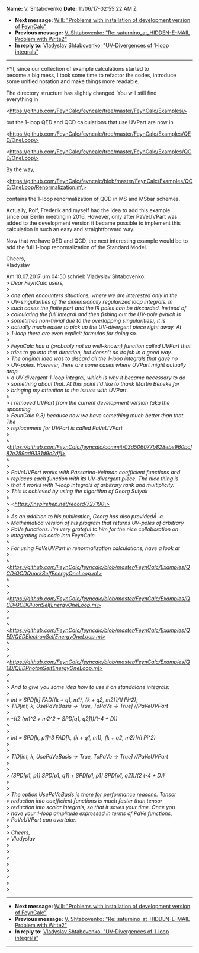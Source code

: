 **Name:** V. Shtabovenko
**Date:** 11/06/17-02:55:22 AM Z

  - **Next message:** [Will: "Problems with installation of development
    version of FeynCalc"](1343.html)
  - **Previous message:** [V. Shtabovenko: "Re: saturnino_at_HIDDEN-E-MAIL
    Problem with Write2"](1341.html)
  - **In reply to:** [Vladyslav Shtabovenko: "UV-Divergences of 1-loop
    integrals"](1287.html)

-----

FYI, since our collection of example calculations started to  
become a big mess, I took some time to refactor the codes, introduce  
some unified notation and make things more readable.  

The directory structure has slightly changed. You will still find  
everything in  

\<https://github.com/FeynCalc/feyncalc/tree/master/FeynCalc/Examples\>  

but the 1-loop QED and QCD calculations that use UVPart are now in  

\<https://github.com/FeynCalc/feyncalc/tree/master/FeynCalc/Examples/QED/OneLoop\>  

\<https://github.com/FeynCalc/feyncalc/tree/master/FeynCalc/Examples/QCD/OneLoop\>  

By the way,  

\<https://github.com/FeynCalc/feyncalc/blob/master/FeynCalc/Examples/QCD/OneLoop/Renormalization.m\>  

contains the 1-loop renormalization of QCD in MS and MSbar schemes.  

Actually, Rolf, Frederik and myself had the idea to add this example  
since our Berlin meeting in 2016. However, only after PaVeUVPart was  
added to the development version it became possible to implement this  
calculation in such an easy and straightforward way.  

Now that we have QED and QCD, the next interesting example would be to  
add the full 1-loop renormalization of the Standard Model.  

Cheers,  
Vladyslav  

Am 10.07.2017 um 04:50 schrieb Vladyslav Shtabovenko:  
*\> Dear FeynCalc users,*  
*\>*  
*\> one often encounters situations, where we are interested only in
the*  
*\> UV-singularities of the dimensionally regularized loop integrals.
In*  
*\> such cases the finite part and the IR poles can be discarded.
Instead of*  
*\> calculating the full integral and then fishing out the UV-pole
(which is*  
*\> sometimes non-trivial due to the overlapping singularities), it
is*  
*\> actually much easier to pick up the UV-divergent piece right away.
At*  
*\> 1-loop there are even explicit formulas for doing so.*  
*\>*  
*\> FeynCalc has a (probably not so well-known) function called UVPart
that*  
*\> tries to go into that direction, but doesn't do its job in a good
way.*  
*\> The original idea was to discard all the 1-loop integrals that gave
no*  
*\> UV-poles. However, there are some cases where UVPart might actually
drop*  
*\> a UV divergent 1-loop integral, which is why it became necessary to
do*  
*\> something about that. At this point I'd like to thank Martin Beneke
for*  
*\> bringing my attention to the issues with UVPart.*  
*\>*  
*\> I removed UVPart from the current development version (aka the
upcoming*  
*\> FeunCalc 9.3) because now we have something much better than that.
The*  
*\> replacement for UVPart is called PaVeUVPart*  
*\>*  
*\>
\<https://github.com/FeynCalc/feyncalc/commit/03d506077b828ebe960bcf87e259ad9331d9c2df\>*  
*\>*  
*\>*  
*\> PaVeUVPart works with Passarino-Veltman coefficient functions and*  
*\> replaces each function with its UV-divergent piece. The nice thing
is*  
*\> that it works with 1-loop integrals of arbitrary rank and
multiplicity.*  
*\> This is achieved by using the algorithm of Georg Sulyok*  
*\>*  
*\> \<https://inspirehep.net/record/727190\>*  
*\>*  
*\> As an addition to his publication, Georg has also providedÂ  a*  
*\> Mathematica version of his program that returns UV-poles of
arbitrary*  
*\> PaVe functions. I'm very grateful to him for the nice collaboration
on*  
*\> integrating his code into FeynCalc.*  
*\>*  
*\> For using PaVeUVPart in renormalization calculations, have a look
at*  
*\>*  
*\>
\<https://github.com/FeynCalc/feyncalc/blob/master/FeynCalc/Examples/QCD/QCDQuarkSelfEnergyOneLoop.m\>*  
*\>*  
*\>*  
*\>
\<https://github.com/FeynCalc/feyncalc/blob/master/FeynCalc/Examples/QCD/QCDGluonSelfEnergyOneLoop.m\>*  
*\>*  
*\>*  
*\>
\<https://github.com/FeynCalc/feyncalc/blob/master/FeynCalc/Examples/QED/QEDElectronSelfEnergyOneLoop.m\>*  
*\>*  
*\>*  
*\>
\<https://github.com/FeynCalc/feyncalc/blob/master/FeynCalc/Examples/QED/QEDPhotonSelfEnergyOneLoop.m\>*  
*\>*  
*\>*  
*\> And to give you some idea how to use it on standalone integrals:*  
*\>*  
*\> int = SPD[k] FAD[{k + q1, m1}, {k + q2, m2}]/(I
Pi^2);*  
*\> TID[int, k, UsePaVeBasis -\> True, ToPaVe -\> True]
//PaVeUVPart*  
*\>*  
*\> -((2 (m1^2 + m2^2 + SPD[q1, q2]))/(-4 + D))*  
*\>*  
*\>*  
*\> int = SPD[k, p1]^3 FAD[k, {k + q1, m1}, {k + q2,
m2}]/(I Pi^2)*  
*\>*  
*\>*  
*\> TID[int, k, UsePaVeBasis -\> True, ToPaVe -\> True]
//PaVeUVPart*  
*\>*  
*\>*  
*\> (SPD[p1, p1] SPD[p1, q1] + SPD[p1, p1]
SPD[p1, q2])/(2 (-4 + D))*  
*\>*  
*\>*  
*\> The option UsePaVeBasis is there for performance reasons. Tensor*  
*\> reduction into coefficient functions is much faster than tensor*  
*\> reduction into scalar integrals, so that it saves your time. Once
you*  
*\> have your 1-loop amplitude expressed in terms of PaVe functions,*  
*\> PaVeUVPart can overtake.*  
*\>*  
*\> Cheers,*  
*\> Vladyslav*  
*\>*  
*\>*  
*\>*  
*\>*  
*\>*  
*\>*  
*\>*  
*\>*  

-----

  - **Next message:** [Will: "Problems with installation of development
    version of FeynCalc"](1343.html)
  - **Previous message:** [V. Shtabovenko: "Re: saturnino_at_HIDDEN-E-MAIL
    Problem with Write2"](1341.html)
  - **In reply to:** [Vladyslav Shtabovenko: "UV-Divergences of 1-loop
    integrals"](1287.html)

-----

